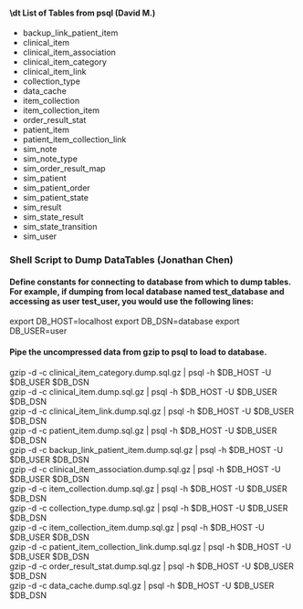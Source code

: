 
#### \dt List of Tables from psql (David M.)  

- backup_link_patient_item
- clinical_item
- clinical_item_association
- clinical_item_category
- clinical_item_link
- collection_type
- data_cache
- item_collection
- item_collection_item
- order_result_stat
- patient_item
- patient_item_collection_link
- sim_note
- sim_note_type
- sim_order_result_map
- sim_patient
- sim_patient_order
- sim_patient_state
- sim_result
- sim_state_result
- sim_state_transition
- sim_user 

### Shell Script to Dump DataTables (Jonathan Chen) 

#### Define constants for connecting to database from which to dump tables. For example, if dumping from local database named test_database and accessing as user test_user, you would use the following lines:
export DB_HOST=localhost
export DB_DSN=database
export DB_USER=user

#### Pipe the uncompressed data from gzip to psql to load to database.
gzip -d -c clinical_item_category.dump.sql.gz | psql -h $DB_HOST -U $DB_USER $DB_DSN <br />
gzip -d -c clinical_item.dump.sql.gz | psql -h $DB_HOST -U $DB_USER $DB_DSN <br />
gzip -d -c clinical_item_link.dump.sql.gz | psql -h $DB_HOST -U $DB_USER $DB_DSN <br />
gzip -d -c patient_item.dump.sql.gz | psql -h $DB_HOST -U $DB_USER $DB_DSN <br />
gzip -d -c backup_link_patient_item.dump.sql.gz | psql -h $DB_HOST -U $DB_USER $DB_DSN <br />
gzip -d -c clinical_item_association.dump.sql.gz | psql -h $DB_HOST -U $DB_USER $DB_DSN <br />
gzip -d -c item_collection.dump.sql.gz | psql -h $DB_HOST -U $DB_USER $DB_DSN <br />
gzip -d -c collection_type.dump.sql.gz | psql -h $DB_HOST -U $DB_USER $DB_DSN <br />
gzip -d -c item_collection_item.dump.sql.gz | psql -h $DB_HOST -U $DB_USER $DB_DSN <br />
gzip -d -c patient_item_collection_link.dump.sql.gz | psql -h $DB_HOST -U $DB_USER $DB_DSN <br />
gzip -d -c order_result_stat.dump.sql.gz | psql -h $DB_HOST -U $DB_USER $DB_DSN <br />
gzip -d -c data_cache.dump.sql.gz | psql -h $DB_HOST -U $DB_USER $DB_DSN <br />

